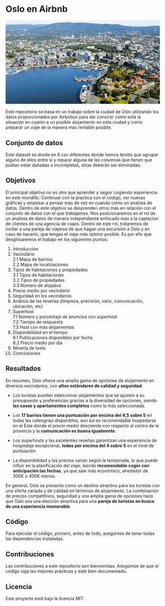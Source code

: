 # Oslo en Airbnb

![Imagen local](Oslo_portada.jpg)

Este repositorio se basa en un trabajo sobre la ciudad de Oslo utilizando los datos proporcionados por Airbnbun para dar conocer como está la situación en cuanto a un posible alojamiento en esta ciudad y como preparar un viaje de la manera más rentable posible.

## Conjunto de datos

Este dataset se divide en 6 csv diferentes donde hemos tenido que agrupar alguno de ellos entre si y reparar alguna de las columnas que tienen que podían estar dañadas o incompletas, otras deberán ser eliminadas.

## Objetivos

El principal objetivo no es otro que aprender y seguir cogiendo experiencia en este mundillo. Continuar con la practica con el código, ver nuevas gráficas y empezar a pensar más de vez en cuando como un analísta de datos. Dentro de este objetivo se desprenden otros más en relación con el conjunto de datos con el que trabajamos. Nos posicionaremos en el rol de un analista de datos de manera independiente enfocado más a la captacion de clientes de una agencia de viajes. Dentro de este rol, trataremos de incitar a una pareja de viajeros de que hagan una excursión a Oslo y en caso de hacerlo, que tengas el viaje más óptimo posible.
Es por ello que desglosaremos el trabajo en los siguientes puntos: 

1. Introducción
2. Vecindario    
   2.1 Mapa de barrios    
   2.2 Mapa de localizaciones   
3. Tipos de habitaciones y propiedades   
   3.1 Tipos de habitaciones   
   3.2 Tipos de propiedades   
   3.3 Número de alojados   
4. Precio medio por vecindario   
5. Seguridad en los vecindarios   
6. Análisis de las reseñas (limpieza, precisión, valor, comunicación, ubicación, etc)   
7. Superhost   
   7.1 Número y porcentaje de anuncios con superhost   
   7.2 Tiempo de respuesta   
   7.3 Host con más alojamientos    
8. Disponibilidad en el tiempo   
   8.1 Publicaciones disponibles por fecha   
   8.2 Precio medio por día   
9. Minería de texto   
10. Conclusiones   

## Resultados

En resumen, Oslo ofrece una amplia gama de opciones de alojamiento en diversos vecindarios, con **altos estándares de calidad y seguridad**.
   - Los turistas pueden seleccionar alojamientos que se ajusten a su presupuesto y preferencias gracias a la diversidad de opciones, siendo **las casas y apartamentos completos** como la más seleccionada.
   
   - Los **17 barrios tienen una puntuación por encima del 4,5 sobre 5** en todas las cateogrías disponibles, aun así es recomendable hospedarse en el Este donde el precio medio desciende con respecto al centro de la provincia y la **comunicación es buena igualmente**.

   - Los superhosts y las excelentes reseñas garantizan una experiencia de hospedaje excepcional, **todas por encima del 4 sobre 5** en el nivel de puntuación.
   
   - La disponibilidad y los precios varían según la temporada, lo que puede influir en la planificación del viaje, siendo **recomendable coger con anticipación las fechas**, ya que sale más económico, alrededor de 300€ o 400€ menos.

En general, Oslo se presenta como un destino atractivo para los turistas con una oferta variada y de calidad en términos de alojamiento. La combinación de precios competitivos, seguridad y una amplia gama de opciones hace que Oslo sea una elección atractiva para una **pareja de turistas en busca de una experiencia memorable**.


## Código

Para ejecutar el código, primero, antes de todo, asegúrese de tener todas las dependencias instaladas.

## Contribuciones

Las contribuciones a este repositorio son bienvenidas. Asegúrese de que el código siga las mejores prácticas y esté bien documentado.

## Licencia

Este proyecto está bajo la licencia MIT.